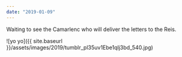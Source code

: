 ```yaml
---
date: "2019-01-09"
---
```


Waiting to see the Camarlenc who will deliver the letters to the Reis.

![yo yo]({{ site.baseurl }}/assets/images/2019/tumblr_pl35uv1Ebe1qlj3bd_540.jpg)
